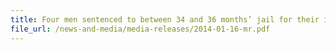 ```yaml
---
title: Four men sentenced to between 34 and 36 months’ jail for their involvement in contraband cigarettes 
file_url: /news-and-media/media-releases/2014-01-16-mr.pdf
---
```


